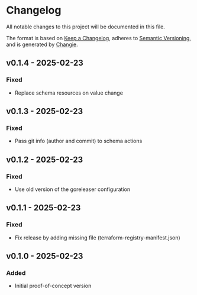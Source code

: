 # Changelog
All notable changes to this project will be documented in this file.

The format is based on [Keep a Changelog](https://keepachangelog.com/en/1.0.0/),
adheres to [Semantic Versioning](https://semver.org/spec/v2.0.0.html),
and is generated by [Changie](https://github.com/miniscruff/changie).


## v0.1.4 - 2025-02-23
### Fixed
* Replace schema resources on value change

## v0.1.3 - 2025-02-23
### Fixed
* Pass git info (author and commit) to schema actions

## v0.1.2 - 2025-02-23
### Fixed
* Use old version of the goreleaser configuration

## v0.1.1 - 2025-02-23
### Fixed
* Fix release by adding missing file (terraform-registry-manifest.json)

## v0.1.0 - 2025-02-23
### Added
* Initial proof-of-concept version
